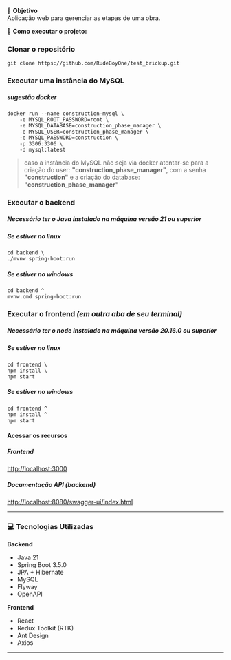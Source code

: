 🎯 **Objetivo**  
Aplicação web para gerenciar as etapas de uma obra.

🚀 **Como executar o projeto:**

### Clonar o repositório
```shell
git clone https://github.com/RudeBoyOne/test_brickup.git
```

### Executar uma instância do MySQL
##### sugestão docker
```shell
docker run --name construction-mysql \
    -e MYSQL_ROOT_PASSWORD=root \
    -e MYSQL_DATABASE=construction_phase_manager \
    -e MYSQL_USER=construction_phase_manager \
    -e MYSQL_PASSWORD=construction \
    -p 3306:3306 \
    -d mysql:latest
```
> caso a instância do MySQL não seja via docker atentar-se para a criação do user: **"construction_phase_manager"**,
> com a senha **"construction"** e a criação do database: **"construction_phase_manager"**

### Executar o backend
##### Necessário ter o Java instalado na máquina versão 21 ou superior
##### Se estiver no linux
```shell
cd backend \
./mvnw spring-boot:run 
```
##### Se estiver no windows
```shell
cd backend ^
mvnw.cmd spring-boot:run
```

### Executar o frontend _(em outra aba de seu terminal)_
##### Necessário ter o node instalado na máquina versão 20.16.0 ou superior
##### Se estiver no linux
```shell
cd frontend \
npm install \
npm start 
```
##### Se estiver no windows
```shell
cd frontend ^
npm install ^
npm start
```
#### Acessar os recursos

##### Frontend
[http://localhost:3000](http://localhost:3000)

##### Documentação API (backend)
[http://localhost:8080/swagger-ui/index.html](http://localhost:8080/swagger-ui/index.html)

---

### 💻 **Tecnologias Utilizadas**

**Backend**
- Java 21
- Spring Boot 3.5.0
- JPA + Hibernate
- MySQL
- Flyway
- OpenAPI

**Frontend**
- React
- Redux Toolkit (RTK)
- Ant Design
- Axios

--- 



